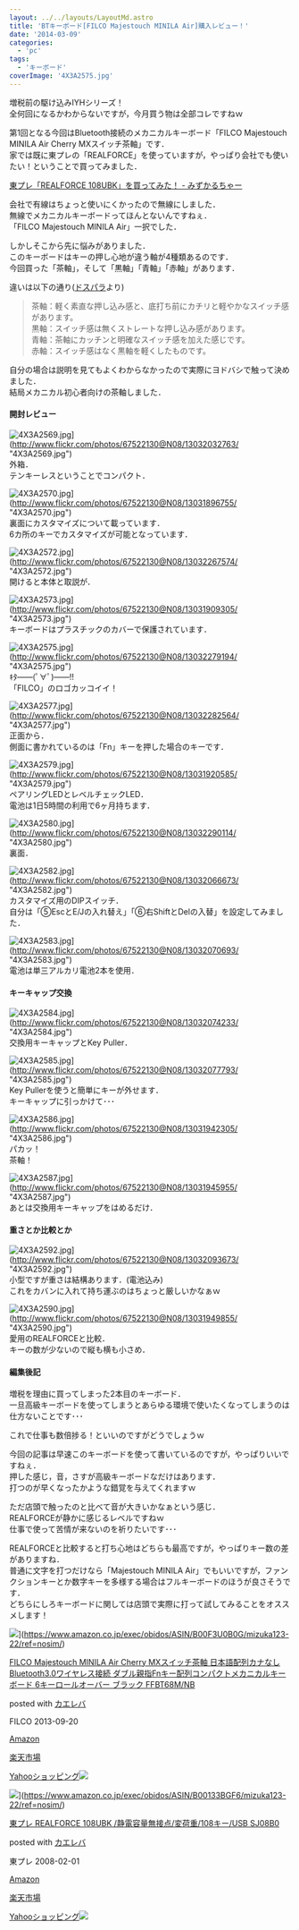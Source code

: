 ```yaml
---
layout: ../../layouts/LayoutMd.astro
title: 'BTキーボード[FILCO Majestouch MINILA Air]購入レビュー！'
date: '2014-03-09'
categories:
  - 'pc'
tags:
  - 'キーボード'
coverImage: '4X3A2575.jpg'
---
```


増税前の駆け込みIYHシリーズ！  
全何回になるかわからないですが，今月買う物は全部コレですねｗ

第1回となる今回はBluetooth接続のメカニカルキーボード「FILCO Majestouch MINILA Air Cherry MXスイッチ茶軸」です．  
家では既に東プレの「REALFORCE」を使っていますが，やっぱり会社でも使いたい！ということで買ってみました．

[東プレ「REALFORCE 108UBK」を買ってみた！ \- みずかるちゃー](https://mizuka123.net/archive/3922/)

会社で有線はちょっと使いにくかったので無線にしました．  
無線でメカニカルキーボードってほんとないんですねぇ．  
「FILCO Majestouch MINILA Air」一択でした．

しかしそこから先に悩みがありました．  
このキーボードはキーの押し心地が違う軸が4種類あるのです．  
今回買った「茶軸」，そして「黒軸」「青軸」「赤軸」があります．

違いは以下の通り([ドスパラ](http://www.dospara.co.jp/5info/share.php?contents=lp_keyboard)より)

> 茶軸：軽く素直な押し込み感と、底打ち前にカチリと軽やかなスイッチ感があります。  
> 黒軸：スイッチ感は無くストレートな押し込み感があります。  
> 青軸：茶軸にカッチンと明確なスイッチ感を加えた感じです。  
> 赤軸：スイッチ感はなく黒軸を軽くしたものです。

自分の場合は説明を見てもよくわからなかったので実際にヨドバシで触って決めました．  
結局メカニカル初心者向けの茶軸しました．

#### 開封レビュー

![4X3A2569.jpg](/archive/images/13032032763_205113c70e_b.jpg)](http://www.flickr.com/photos/67522130@N08/13032032763/ "4X3A2569.jpg")  
外箱．  
テンキーレスということでコンパクト．

![4X3A2570.jpg](/archive/images/13031896755_06a3cea2da_b.jpg)](http://www.flickr.com/photos/67522130@N08/13031896755/ "4X3A2570.jpg")  
裏面にカスタマイズについて載っています．  
6カ所のキーでカスタマイズが可能となっています．

![4X3A2572.jpg](/archive/images/13032267574_bff43d1f0b_b.jpg)](http://www.flickr.com/photos/67522130@N08/13032267574/ "4X3A2572.jpg")  
開けると本体と取説が．

![4X3A2573.jpg](/archive/images/13031909305_7313da27d9_b.jpg)](http://www.flickr.com/photos/67522130@N08/13031909305/ "4X3A2573.jpg")  
キーボードはプラスチックのカバーで保護されています．

![4X3A2575.jpg](/archive/images/13032279194_14a44b1b12_b.jpg)](http://www.flickr.com/photos/67522130@N08/13032279194/ "4X3A2575.jpg")  
ｷﾀ――(ﾟ∀ﾟ)――!!  
「FILCO」のロゴカッコイイ！

![4X3A2577.jpg](/archive/images/13032282564_5cd19d5228_b.jpg)](http://www.flickr.com/photos/67522130@N08/13032282564/ "4X3A2577.jpg")  
正面から．  
側面に書かれているのは「Fn」キーを押した場合のキーです．

![4X3A2579.jpg](/archive/images/13031920585_6562e940c6_b.jpg)](http://www.flickr.com/photos/67522130@N08/13031920585/ "4X3A2579.jpg")  
ペアリングLEDとレベルチェックLED．  
電池は1日5時間の利用で6ヶ月持ちます．

![4X3A2580.jpg](/archive/images/13032290114_805be08629_b.jpg)](http://www.flickr.com/photos/67522130@N08/13032290114/ "4X3A2580.jpg")  
裏面．

![4X3A2582.jpg](/archive/images/13032066673_9cc0740877_b.jpg)](http://www.flickr.com/photos/67522130@N08/13032066673/ "4X3A2582.jpg")  
カスタマイズ用のDIPスイッチ．  
自分は「⑤EscとE/Jの入れ替え」「⑥右ShiftとDelの入替」を設定してみました．

![4X3A2583.jpg](/archive/images/13032070693_d54296e4e8_b.jpg)](http://www.flickr.com/photos/67522130@N08/13032070693/ "4X3A2583.jpg")  
電池は単三アルカリ電池2本を使用．

#### キーキャップ交換

![4X3A2584.jpg](/archive/images/13032074233_9292b0e717_b.jpg)](http://www.flickr.com/photos/67522130@N08/13032074233/ "4X3A2584.jpg")  
交換用キーキャップとKey Puller．

![4X3A2585.jpg](/archive/images/13032077793_6c82a6c1e8_b.jpg)](http://www.flickr.com/photos/67522130@N08/13032077793/ "4X3A2585.jpg")  
Key Pullerを使うと簡単にキーが外せます．  
キーキャップに引っかけて･･･

![4X3A2586.jpg](/archive/images/13031942305_6dfffa26c6_b.jpg)](http://www.flickr.com/photos/67522130@N08/13031942305/ "4X3A2586.jpg")  
パカッ！  
茶軸！

![4X3A2587.jpg](/archive/images/13031945955_52304d8d20_b.jpg)](http://www.flickr.com/photos/67522130@N08/13031945955/ "4X3A2587.jpg")  
あとは交換用キーキャップをはめるだけ．

#### 重さとか比較とか

![4X3A2592.jpg](/archive/images/13032093673_709cf0dd78_b.jpg)](http://www.flickr.com/photos/67522130@N08/13032093673/ "4X3A2592.jpg")  
小型ですが重さは結構あります．(電池込み)  
これをカバンに入れて持ち運ぶのはちょっと厳しいかなぁｗ

![4X3A2590.jpg](/archive/images/13031949855_7ff057e856_b.jpg)](http://www.flickr.com/photos/67522130@N08/13031949855/ "4X3A2590.jpg")  
愛用のREALFORCEと比較．  
キーの数が少ないので縦も横も小さめ．

#### 編集後記

増税を理由に買ってしまった2本目のキーボード．  
一旦高級キーボードを使ってしまうとあらゆる環境で使いたくなってしまうのは仕方ないことです･･･

これで仕事も数倍捗る！といいのですがどうでしょうｗ

今回の記事は早速このキーボードを使って書いているのですが，やっぱりいいですねぇ．  
押した感じ，音，さすが高級キーボードなだけはあります．  
打つのが早くなったかような錯覚を与えてくれますｗ

ただ店頭で触ったのと比べて音が大きいかなぁという感じ．  
REALFORCEが静かに感じるレベルですねｗ  
仕事で使って苦情が来ないのを祈りたいです･･･

REALFORCEと比較すると打ち心地はどちらも最高ですが，やっぱりキー数の差がありますね．  
普通に文字を打つだけなら「Majestouch MINILA Air」でもいいですが，ファンクションキーとか数字キーを多様する場合はフルキーボードのほうが良さそうです．  
どちらにしろキーボードに関しては店頭で実際に打って試してみることをオススメします！

![](/archive/images/414V-MD-0vL._SL160_.jpg)](https://www.amazon.co.jp/exec/obidos/ASIN/B00F3U0B0G/mizuka123-22/ref=nosim/)

[FILCO Majestouch MINILA Air Cherry MXスイッチ茶軸 日本語配列カナなし Bluetooth3.0ワイヤレス接続 ダブル親指Fnキー配列コンパクトメカニカルキーボード 6キーロールオーバー ブラック FFBT68M/NB](https://www.amazon.co.jp/exec/obidos/ASIN/B00F3U0B0G/mizuka123-22/ref=nosim/)

posted with [カエレバ](http://kaereba.com)

FILCO 2013-09-20

[Amazon](http://www.amazon.co.jp/gp/search?keywords=Bluetooth3.0%20FFBT68M%2FNB&__mk_ja_JP=%83J%83%5E%83J%83i&tag=mizuka123-22 'アマゾン')

[楽天市場](http://hb.afl.rakuten.co.jp/hgc/032b53ee.4b34c5ee.0f4a541e.f440145e/?pc=http%3A%2F%2Fsearch.rakuten.co.jp%2Fsearch%2Fmall%2FBluetooth3.0%2520FFBT68M%252FNB%2F-%2Ff.1-p.1-s.1-sf.0-st.A-v.2%3Fx%3D0%26scid%3Daf_ich_link_urltxt%26m%3Dhttp%3A%2F%2Fm.rakuten.co.jp%2F '楽天市場')

[Yahooショッピング![](//ad.jp.ap.valuecommerce.com/servlet/gifbanner?sid=3066752&pid=881990642)](//ck.jp.ap.valuecommerce.com/servlet/referral?sid=3066752&pid=881990642&vc_url=http%3A%2F%2Fshopping.search.yahoo.co.jp%2Fsearch%3FuIv%3Don%26ei%3DUTF-8%26tab_ex%3Dcommerce%26slider%3D0%26va%3DBluetooth3.0%2520FFBT68M%252FNB 'Yahooショッピング')

![](/archive/images/21BPx31z8-L._SL160_.jpg)](https://www.amazon.co.jp/exec/obidos/ASIN/B00133BGF6/mizuka123-22/ref=nosim/)

[東プレ REALFORCE 108UBK /静電容量無接点/変荷重/108キー/USB SJ08B0](https://www.amazon.co.jp/exec/obidos/ASIN/B00133BGF6/mizuka123-22/ref=nosim/)

posted with [カエレバ](http://kaereba.com)

東プレ 2008-02-01

[Amazon](http://www.amazon.co.jp/gp/search?keywords=SJ08B0&__mk_ja_JP=%83J%83%5E%83J%83i&tag=mizuka123-22 'アマゾン')

[楽天市場](http://hb.afl.rakuten.co.jp/hgc/032b53ee.4b34c5ee.0f4a541e.f440145e/?pc=http%3A%2F%2Fsearch.rakuten.co.jp%2Fsearch%2Fmall%2FSJ08B0%2F-%2Ff.1-p.1-s.1-sf.0-st.A-v.2%3Fx%3D0%26scid%3Daf_ich_link_urltxt%26m%3Dhttp%3A%2F%2Fm.rakuten.co.jp%2F '楽天市場')

[Yahooショッピング![](//ad.jp.ap.valuecommerce.com/servlet/gifbanner?sid=3066752&pid=881990642)](//ck.jp.ap.valuecommerce.com/servlet/referral?sid=3066752&pid=881990642&vc_url=http%3A%2F%2Fshopping.search.yahoo.co.jp%2Fsearch%3FuIv%3Don%26ei%3DUTF-8%26tab_ex%3Dcommerce%26slider%3D0%26va%3DSJ08B0 'Yahooショッピング')
